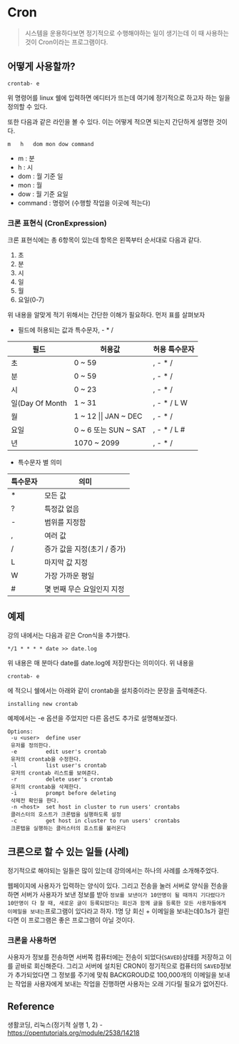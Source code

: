 # Cron

> 시스템을 운용하다보면 정기적으로 수행해야하는 일이 생기는데 이 때 사용하는 것이 Cron이라는 프로그램이다.



## 어떻게 사용할까?

```
crontab- e
```

위 명령어를 linux 쉘에 입력하면 에디터가 뜨는데 여기에 정기적으로 하고자 하는 일을 정의할 수 있다.

또한 다음과 같은 라인을 볼 수 있다. 이는 어떻게 적으면 되는지 간단하게 설명한 것이다.

```
m	h	dom	mon	dow	command
```

* m : 분
* h : 시
* dom : 월 기준 일
* mon : 월
* dow : 월 기준 요일
* command : 명령어 (수행할 작업을 이곳에 적는다)

  

### 크론 표현식 (CronExpression)

크론 표현식에는 총 6항목이 있는데 항목은 왼쪽부터 순서대로 다음과 같다.

1. 초
2. 분
3. 시
4. 일
5. 월
6. 요일(0-7)

위 내용을 알맞게 적기 위해서는 간단한 이해가 필요하다. 먼저 표를 살펴보자

* 필드에 허용되는 값과 특수문자, - * /

| 필드            | 허용값                | 허용 특수문자 |
| --------------- | --------------------- | ------------- |
| 초              | 0 ~ 59                | , - * /       |
| 분              | 0 ~ 59                | , - * /       |
| 시              | 0 ~ 23                | , - * /       |
| 일(Day Of Month | 1 ~ 31                | , - * / L W   |
| 월              | 1 ~ 12 \|\| JAN ~ DEC | , - * /       |
| 요일            | 0 ~ 6 또는 SUN ~ SAT  | , - * / L #   |
| 년              | 1070 ~ 2099           | , - * /       |

* 특수문자 별 의미

| 특수문자 | 의미                        |
| -------- | --------------------------- |
| *        | 모든 값                     |
| ?        | 특정값 없음                 |
| -        | 범위를 지정함               |
| ,        | 여러 값                     |
| /        | 증가 값을 지정(초기 / 증가) |
| L        | 마지막 값 지정              |
| W        | 가장 가까운 평일            |
| #        | 몇 번째 무슨 요일인지 지정  |



## 예제

강의 내에서는 다음과 같은 Cron식을 추가했다.

`*/1 * * * * date >> date.log`

위 내용은 매 분마다 date를 date.log에 저장한다는 의미이다. 위 내용을

```
crontab- e
```

에 적으니 쉘에서는 아래와 같이 crontab을 설치중이라는 문장을 출력해준다.

```
installing new crontab
```



예제에서는 -e 옵션을 주었지만 다른 옵션도 추가로 설명해보겠다.

```
Options:
 -u <user>  define user
 유저를 정의한다.
 -e         edit user's crontab
 유저의 crontab을 수정한다.
 -l         list user's crontab
 유저의 crontab 리스트를 보여준다.
 -r         delete user's crontab
 유저의 crontab을 삭제한다.
 -i         prompt before deleting
 삭제전 확인을 한다.
 -n <host>  set host in cluster to run users' crontabs
 클러스터의 호스트가 크론탭을 실행하도록 설정
 -c         get host in cluster to run users' crontabs
 크론탭을 실행하는 클러스터의 호스트를 불러온다
```



## 크론으로 할 수 있는 일들 (사례)

정기적으로 해야되는 일들은 많이 있는데 강의에서는 하나의 사례를 소개해주었다.

웹페이지에 사용자가 입력하는 양식이 있다. 그리고 전송을 눌러 서버로 양식을 전송을 하면 서버가 사용자가 보낸 정보를 받아 `정보를 보낸이가 10만명이 될 때까지 기다렸다가 10만명이 다 찰 때, 새로운 글이 등록되었다는 회신과 함께 글을 등록한 모든 사용자들에게 이메일을 보내는`프로그램이 있다라고 하자. 1명 당 회신 + 이메일을 보내는데0.1s가 걸린다면 이 프로그램은 좋은 프로그램이 아닐 것이다.

### 크론을 사용하면

사용자가 정보를 전송하면 서버쪽 컴퓨터에는 전송이 되었다(`SAVED`)상태를 저장하고 이를 곧바로 회신해준다. 그리고 서버에 설치된 CRON이 정기적으로 컴퓨터의 `SAVED`정보가 추가되었다면 그 정보를 주기에 맞춰 BACKGROUD로 100,000개의 이메일을 보내는 작업을 사용자에게 보내는 작업을 진행하면 사용자는 오래 기다릴 필요가 없어진다.



## Reference

생활코딩, 리눅스(정기적 실행 1, 2) - https://opentutorials.org/module/2538/14218